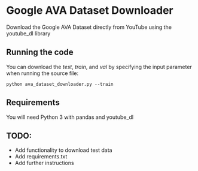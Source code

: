 # Google AVA Dataset Downloader

Download the Google AVA Dataset directly from YouTube using the youtube_dl library

## Running the code

You can download the *test*, *train*, and *val* by specifying the input parameter when running the source file:

`python ava_dataset_downloader.py --train`

## Requirements

You will need Python 3 with pandas and youtube_dl

## TODO:
- Add functionality to download test data
- Add requirements.txt
- Add further instructions






